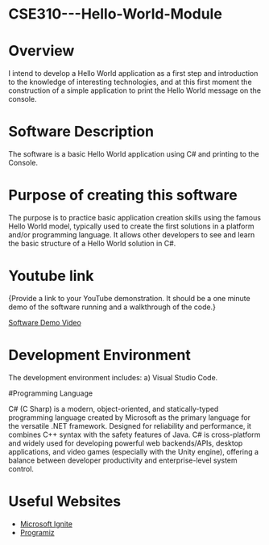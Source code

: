 # CSE310---Hello-World-Module

# Overview

I intend to develop a Hello World application as a first step and introduction to the knowledge of interesting technologies, and at this first moment the construction of a simple application to print the Hello World message on the console.

# Software Description
The software is a basic Hello World application using C# and printing to the Console.

# Purpose of creating this software
The purpose is to practice basic application creation skills using the famous Hello World model, typically used to create the first solutions in a platform and/or programming language. It allows other developers to see and learn the basic structure of a Hello World solution in C#.

# Youtube link

{Provide a link to your YouTube demonstration.  It should be a one minute demo of the software running and a walkthrough of the code.}

[Software Demo Video](http://youtube.link.goes.here)

# Development Environment

The development environment includes:
a) Visual Studio Code.

#Programming Language

C# (C Sharp) is a modern, object-oriented, and statically-typed programming language created by Microsoft as the primary language for the versatile .NET framework. Designed for reliability and performance, it combines C++ syntax with the safety features of Java. C# is cross-platform and widely used for developing powerful web backends/APIs, desktop applications, and video games (especially with the Unity engine), offering a balance between developer productivity and enterprise-level system control.

# Useful Websites

* [Microsoft Ignite](https://learn.microsoft.com/en-us/dotnet/csharp/)
* [Programiz](https://www.programiz.com/csharp-programming)
